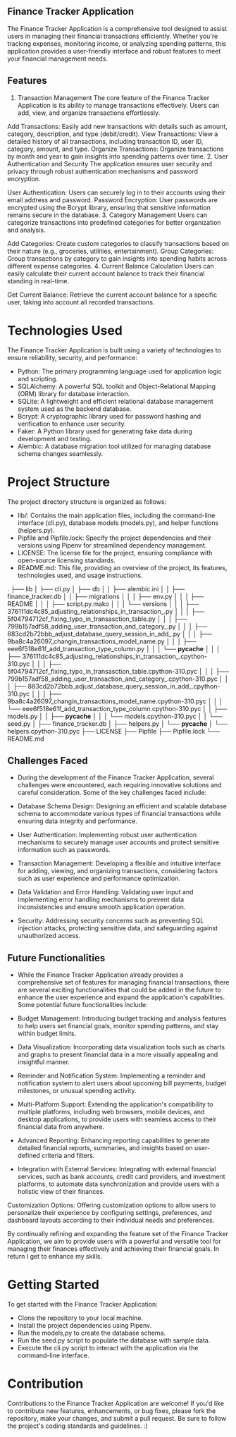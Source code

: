 ## Finance Tracker Application
The Finance Tracker Application is a comprehensive tool designed to assist users in managing their financial transactions efficiently. Whether you're tracking expenses, monitoring income, or analyzing spending patterns, this application provides a user-friendly interface and robust features to meet your financial management needs.

## Features
1. Transaction Management
The core feature of the Finance Tracker Application is its ability to manage transactions effectively. Users can add, view, and organize transactions effortlessly.

Add Transactions: Easily add new transactions with details such as amount, category, description, and type (debit/credit).
View Transactions: View a detailed history of all transactions, including transaction ID, user ID, category, amount, and type.
Organize Transactions: Organize transactions by month and year to gain insights into spending patterns over time.
2. User Authentication and Security
The application ensures user security and privacy through robust authentication mechanisms and password encryption.

User Authentication: Users can securely log in to their accounts using their email address and password.
Password Encryption: User passwords are encrypted using the Bcrypt library, ensuring that sensitive information remains secure in the database.
3. Category Management
Users can categorize transactions into predefined categories for better organization and analysis.

Add Categories: Create custom categories to classify transactions based on their nature (e.g., groceries, utilities, entertainment).
Group Categories: Group transactions by category to gain insights into spending habits across different expense categories.
4. Current Balance Calculation
Users can easily calculate their current account balance to track their financial standing in real-time.

Get Current Balance: Retrieve the current account balance for a specific user, taking into account all recorded transactions.

# Technologies Used
The Finance Tracker Application is built using a variety of technologies to ensure reliability, security, and performance:

- Python: The primary programming language used for application logic and scripting.
- SQLAlchemy: A powerful SQL toolkit and Object-Relational Mapping (ORM) library for database interaction.
- SQLite: A lightweight and efficient relational database management system used as the backend database.
- Bcrypt: A cryptographic library used for password hashing and verification to enhance user security.
- Faker: A Python library used for generating fake data during development and testing.
- Alembic: A database migration tool utilized for managing database schema changes seamlessly.

# Project Structure
The project directory structure is organized as follows:

- lib/: Contains the main application files, including the command-line interface (cli.py), database models (models.py), and helper functions (helpers.py).
- Pipfile and Pipfile.lock: Specify the project dependencies and their versions using Pipenv for streamlined dependency management.
- LICENSE: The license file for the project, ensuring compliance with open-source licensing standards.
- README.md: This file, providing an overview of the project, its features, technologies used, and usage instructions.

.
├── lib
│   ├── cli.py
│   ├── db
│   │   ├── alembic.ini
│   │   ├── finance_tracker.db
│   │   ├── migrations
│   │   │   ├── env.py
│   │   │   ├── README
│   │   │   ├── script.py.mako
│   │   │   └── versions
│   │   │       ├── 376111dc4c85_adjusting_relationships_in_transaction_.py
│   │   │       ├── 5f04794712cf_fixing_typo_in_transasction_table.py
│   │   │       ├── 799b157adf58_adding_user_transaction_and_category_.py
│   │   │       ├── 883cd2b72bbb_adjust_database_query_session_in_add_.py
│   │   │       ├── 9ba8c4a26097_changin_transactions_model_name.py
│   │   │       ├── eee6f518e61f_add_transaction_type_column.py
│   │   │       └── __pycache__
│   │   │           ├── 376111dc4c85_adjusting_relationships_in_transaction_.cpython-310.pyc
│   │   │           ├── 5f04794712cf_fixing_typo_in_transasction_table.cpython-310.pyc
│   │   │           ├── 799b157adf58_adding_user_transaction_and_category_.cpython-310.pyc
│   │   │           ├── 883cd2b72bbb_adjust_database_query_session_in_add_.cpython-310.pyc
│   │   │           ├── 9ba8c4a26097_changin_transactions_model_name.cpython-310.pyc
│   │   │           └── eee6f518e61f_add_transaction_type_column.cpython-310.pyc
│   │   ├── models.py
│   │   ├── __pycache__
│   │   │   └── models.cpython-310.pyc
│   │   └── seed.py
│   ├── finance_tracker.db
│   ├── helpers.py
│   └── __pycache__
│       └── helpers.cpython-310.pyc
├── LICENSE
├── Pipfile
├── Pipfile.lock
└── README.md

## Challenges Faced
- During the development of the Finance Tracker Application, several challenges were encountered, each requiring innovative solutions and careful consideration. Some of the key challenges faced include:

- Database Schema Design: Designing an efficient and scalable database schema to accommodate various types of financial transactions while ensuring data integrity and performance.

- User Authentication: Implementing robust user authentication mechanisms to securely manage user accounts and protect sensitive information such as passwords.

- Transaction Management: Developing a flexible and intuitive interface for adding, viewing, and organizing transactions, considering factors such as user experience and performance optimization.

- Data Validation and Error Handling: Validating user input and implementing error handling mechanisms to prevent data inconsistencies and ensure smooth application operation.

- Security: Addressing security concerns such as preventing SQL injection attacks, protecting sensitive data, and safeguarding against unauthorized access.

## Future Functionalities
- While the Finance Tracker Application already provides a comprehensive set of features for managing financial transactions, there are several exciting functionalities that could be added in the future to enhance the user experience and expand the application's capabilities. Some potential future functionalities include:

- Budget Management: Introducing budget tracking and analysis features to help users set financial goals, monitor spending patterns, and stay within budget limits.

- Data Visualization: Incorporating data visualization tools such as charts and graphs to present financial data in a more visually appealing and insightful manner.

- Reminder and Notification System: Implementing a reminder and notification system to alert users about upcoming bill payments, budget milestones, or unusual spending activity.

- Multi-Platform Support: Extending the application's compatibility to multiple platforms, including web browsers, mobile devices, and desktop applications, to provide users with seamless access to their financial data from anywhere.

- Advanced Reporting: Enhancing reporting capabilities to generate detailed financial reports, summaries, and insights based on user-defined criteria and filters.

- Integration with External Services: Integrating with external financial services, such as bank accounts, credit card providers, and investment platforms, to automate data synchronization and provide users with a holistic view of their finances.

Customization Options: Offering customization options to allow users to personalize their experience by configuring settings, preferences, and dashboard layouts according to their individual needs and preferences.

By continually refining and expanding the feature set of the Finance Tracker Application, we aim to provide users with a powerful and versatile tool for managing their finances effectively and achieving their financial goals. In return I get to enhance my skills.


# Getting Started
To get started with the Finance Tracker Application:

- Clone the repository to your local machine.
- Install the project dependencies using Pipenv.
- Run the models,py to create the database schema.
- Run the seed.py script to populate the database with sample data.
- Execute the cli.py script to interact with the application via the command-line interface.

# Contribution
Contributions to the Finance Tracker Application are welcome! If you'd like to contribute new features, enhancements, or bug fixes, please fork the repository, make your changes, and submit a pull request. Be sure to follow the project's coding standards and guidelines. :)